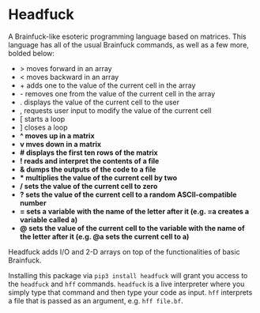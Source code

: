 # Headfuck
A Brainfuck-like esoteric programming language based on matrices.
This language has all of the usual Brainfuck commands, as well as a few more, bolded below:
* \> moves forward in an array
* < moves backward in an array
* \+ adds one to the value of the current cell in the array
* \- removes one from the value of the current cell in the array
* . displays the value of the current cell to the user
* , requests user input to modify the value of the current cell
* \[ starts a loop
* \] closes a loop
* **^ moves up in a matrix**
* **v mves down in a matrix**
* **# displays the first ten rows of the matrix**
* **! reads and interpret the contents of a file**
* **& dumps the outputs of the code to a file**
* **\* multiplies the value of the current cell by two**
* **/ sets the value of the current cell to zero**
* **? sets the value of the current cell to a random ASCII-compatible number**
* **= sets a variable with the name of the letter after it (e.g. =a creates a variable called a)**
* **@ sets the value of the current cell to the variable with the name of the letter after it (e.g. @a sets the current cell to a)**

Headfuck adds I/O and 2-D arrays on top of the functionalities of basic Brainfuck.

Installing this package via `pip3 install headfuck` will grant you access to the `headfuck` and `hff` commands. `headfuck` is a live interpreter where you simply type that command and then type your code as input. `hff` interprets a file that is passed as an argument, e.g. `hff file.bf`.
